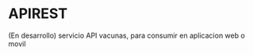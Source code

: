 # APIREST
 (En desarrollo)
  servicio API vacunas, para consumir en aplicacion web o movil </br>

  
  
